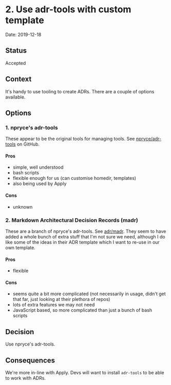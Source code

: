 # 2. Use adr-tools with custom template

Date: 2019-12-18

## Status

Accepted

## Context

It's handy to use tooling to create ADRs. There are a couple of options available.

## Options

### 1. npryce's adr-tools

These appear to be the original tools for managing tools. See
[npryce/adr-tools](https://github.com/npryce/adr-tools) on GitHub.

#### Pros

- simple, well understood
- bash scripts
- flexible enough for us (can customise homedir, templates)
- also being used by Apply

#### Cons

- unknown

### 2. Markdown Architectural Decision Records (madr)

These are a branch of npryce's adr-tools. See
[adr/madr](https://github.com/adr/madr). They seem to have added a whole bunch
of extra stuff that I'm not sure we need, although I do like some of the ideas
in their ADR template which I want to re-use in our own template.

#### Pros

- flexible

#### Cons

- seems quite a bit more complicated (not necessarily in usage, didn't get that
  far, just looking at their plethora of repos)
- lots of extra features we may not need
- JavaScript based, so more complicated than just a bunch of bash scripts

## Decision

Use npryce's adr-tools.

## Consequences

We're more in-line with Apply. Devs will want to install `adr-tools` to be able
to work with ADRs.

